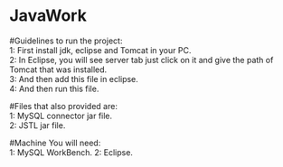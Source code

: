 # JavaWork

#Guidelines to run the project:<br />
1: First install jdk, eclipse and Tomcat in your PC. <br />
2: In Eclipse, you will see server tab just click on it and give the path of Tomcat that was installed. <br />
3: And then add this file in eclipse. <br />
4: And then run this file.

#Files that also provided are:<br />
1: MySQL connector jar file. <br/>
2: JSTL jar file. <br />

#Machine You will need:<br />
1: MySQL WorkBench.
2: Eclipse.



